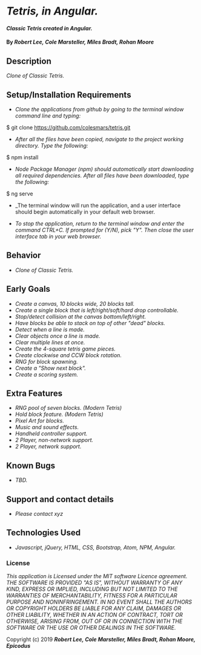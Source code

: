 # _Tetris, in Angular._

#### _Classic Tetris created in Angular._

#### By _**Robert Lee, Cole Marsteller, Miles Bradt, Rohan Moore**_

## Description

_Clone of Classic Tetris._

## Setup/Installation Requirements

* _Clone the applications from github by going to the terminal window command line and typing:_

$ git clone https://github.com/colesmars/tetris.git

* _After all the files have been copied, navigate to the project working directory.  Type the following:_

$ npm install

* _Node Package Manager (npm) should automatically start downloading all required dependencies.  After all files have been downloaded, type the following:_

$ ng serve

* _The terminal window will run the application, and a user interface should begin automatically in your default web browser.

* _To stop the application, return to the terminal window and enter the command CTRL+C.  If prompted for (Y/N), pick "Y".  Then close the user interface tab in your web browser._

## Behavior

* _Clone of Classic Tetris._

## Early Goals
* _Create a canvas, 10 blocks wide, 20 blocks tall._
* _Create a single block that is left/right/soft/hard drop controllable._
* _Stop/detect collision at the canvas bottom/left/right._
* _Have blocks be able to stack on top of other "dead" blocks._
* _Detect when a line is made._
* _Clear objects once a line is made._
* _Clear multiple lines at once._
* _Create the 4-square tetris game pieces._
* _Create clockwise and CCW block rotation._
* _RNG for block spawning._
* _Create a "Show next block"._
* _Create a scoring system._

## Extra Features

* _RNG pool of seven blocks.  (Modern Tetris)_
* _Hold block feature.  (Modern Tetris)_
* _Pixel Art for blocks._
* _Music and sound effects._
* _Handheld controller support._
* _2 Player, non-network support._
* _2 Player, network support._

## Known Bugs

* _TBD._

## Support and contact details

* _Please contact xyz_

## Technologies Used

* _Javascript, jQuery, HTML, CSS, Bootstrap, Atom, NPM, Angular._

### License

*This application is Licensed under the MIT software Licence agreement. THE SOFTWARE IS PROVIDED "AS IS", WITHOUT WARRANTY OF ANY KIND, EXPRESS OR IMPLIED, INCLUDING BUT NOT LIMITED TO THE WARRANTIES OF MERCHANTABILITY, FITNESS FOR A PARTICULAR PURPOSE AND NONINFRINGEMENT. IN NO EVENT SHALL THE AUTHORS OR COPYRIGHT HOLDERS BE LIABLE FOR ANY CLAIM, DAMAGES OR OTHER LIABILITY, WHETHER IN AN ACTION OF CONTRACT, TORT OR OTHERWISE, ARISING FROM, OUT OF OR IN CONNECTION WITH THE SOFTWARE OR THE USE OR OTHER DEALINGS IN THE SOFTWARE.*

Copyright (c) 2019 **_Robert Lee, Cole Marsteller, Miles Bradt, Rohan Moore, Epicodus_**
